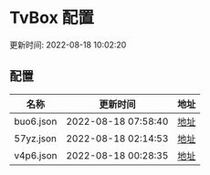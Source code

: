# TvBox 配置

更新时间: 2022-08-18 10:02:20


## 配置


|   名称  | 更新时间  |地址  |
|  ----  | ----  |----  |
|  buo6.json | 2022-08-18 07:58:40 |[地址](https://box.okeybox.top/tv/buo6.json) |
|  57yz.json | 2022-08-18 02:14:53 |[地址](https://box.okeybox.top/tv/57yz.json) |
|  v4p6.json | 2022-08-18 00:28:35 |[地址](https://box.okeybox.top/tv/v4p6.json) |
  
